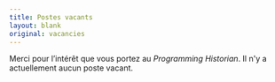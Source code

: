 ```yaml
---
title: Postes vacants
layout: blank
original: vacancies
---
```


Merci pour l’intérêt que vous portez au _Programming Historian_. Il n'y a actuellement aucun poste vacant.
